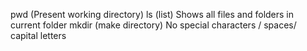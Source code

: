 pwd (Present working directory)
ls (list) Shows all files and folders in current folder
mkdir (make directory) No special characters / spaces/ capital letters
